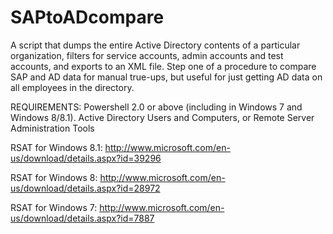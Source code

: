 SAPtoADcompare
==============

A script that dumps the entire Active Directory contents of a particular organization, filters for service accounts, admin accounts and test accounts, and exports to an XML file. Step one of a procedure to compare SAP and AD data for manual true-ups, but useful for just getting AD data on all employees in the directory. 

REQUIREMENTS: Powershell 2.0 or above (including in Windows 7 and Windows 8/8.1). Active Directory Users and Computers, or Remote Server Administration Tools

RSAT for Windows 8.1: http://www.microsoft.com/en-us/download/details.aspx?id=39296

RSAT for Windows 8: http://www.microsoft.com/en-us/download/details.aspx?id=28972

RSAT for Windows 7: http://www.microsoft.com/en-us/download/details.aspx?id=7887
